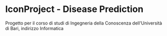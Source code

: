 # IconProject - Disease Prediction
 Progetto per il corso di studi di Ingegneria della Conoscenza dell'Università di Bari, indirizzo Informatica
